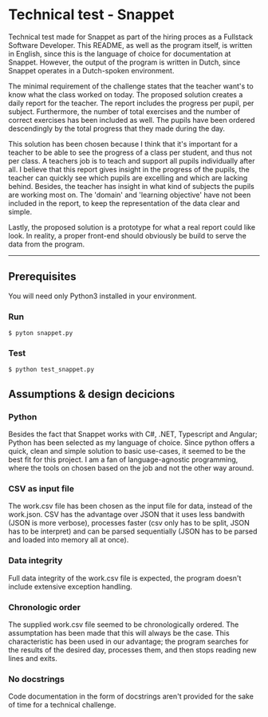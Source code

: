 # Technical test - Snappet
Technical test made for Snappet as part of the hiring proces as a Fullstack Software Developer. This README, as well as the program itself, is written in English, since this is the language of choice for documentation at Snappet. However, the output of the program is written in Dutch, since Snappet operates in a Dutch-spoken environment.

The minimal requirement of the challenge states that the teacher want's to know what the class worked on today. The proposed solution creates a daily report for the teacher. The report includes the progress per pupil, per subject. Furthermore, the number of total exercises and the number of correct exercises has been included as well. The pupils have been ordered descendingly by the total progress that they made during the day.

This solution has been chosen because I think that it's important for a teacher to be able to see the progress of a class per student, and thus not per class. A teachers job is to teach and support all pupils individually after all. I believe that this report gives insight in the progress of the pupils, the teacher can quickly see which pupils are excelling and which are lacking behind. Besides, the teacher has insight in what kind of subjects the pupils are working most on. The 'domain' and 'learning objective' have not been included in the report, to keep the representation of the data clear and simple.

Lastly, the proposed solution is a prototype for what a real report could like look. In reality, a proper front-end should obviously be build to serve the data from the program.

---
## Prerequisites 
You will need only Python3 installed in your environment.

### Run
    $ pyton snappet.py
    
### Test
	$ python test_snappet.py


## Assumptions & design decicions
### Python
Besides the fact that Snappet works with  C#, .NET, Typescript and Angular; Python has been selected as my language of choice. Since python offers a quick, clean and simple solution to basic use-cases, it seemed to be the best fit for this project. I am a fan of language-agnostic programming, where the tools on chosen based on the job and not the other way around.

### CSV as input file
The work.csv file has been chosen as the input file for data, instead of the work.json. CSV has the advantage over JSON that it uses less bandwith (JSON is more verbose), processes faster (csv only has to be split, JSON has to be interpret) and can be parsed sequentially (JSON has to be parsed and loaded into memory all at once).

### Data integrity
Full data integrity of the work.csv file is expected, the program doesn't include extensive exception handling.

### Chronologic order
The supplied work.csv file seemed to be chronologically ordered. The assumptation has been made that this will always be the case. This characteristic has been used in our advantage; the program searches for the results of the desired day, processes them, and then stops reading new lines and exits.

### No docstrings
Code documentation in the form of docstrings aren't provided for the sake of time for a technical challenge.


